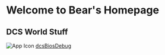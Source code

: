 # Welcome to Bear's Homepage



## DCS World Stuff


![App Icon](https://github.com/tldBear/dcsBiosDebug/iconDebugSmall.png) [dcsBiosDebug](https://github.com/tldBear/dcsBiosDebug)



